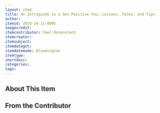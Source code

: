 ```yaml
---
layout: item
title: An Introguide to a Sex Positive You: Lessons, Tales, and Tips
author: 
itemid: 2019-10-11-0005
imagecredit: 
itemcontributor: Yael Rosenstock
itemcreator: 
itemsubject: 
itemdategot: 
itemdatemade: Bloomington
itemtype: 
shortdesc: 
categories: 
tags: 
---
```

## About This Item


## From the Contributor
